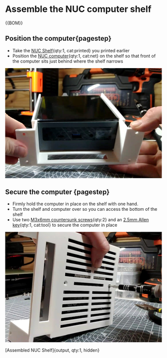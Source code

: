 # Assemble the NUC computer shelf

{{BOM}}

[M3x6mm countersunk screws]: parts/Hardware.yaml#CskScrew_M3x6mm_SS

## Position the computer{pagestep}

* Take the [NUC Shelf](fromstep){qty:1, cat:printed} you printed earlier
* Position the [NUC computer](parts/NUC_Computer.md){qty:1, cat:net} on the shelf so that front of the computer sits just behind where the shelf narrows

![](images/NUC_shelf1.jpg)


## Secure the computer {pagestep}

* Firmly hold the computer in place on the shelf with one hand.
* Turn the shelf and computer over so you can access the bottom of the shelf
* Use two [M3x6mm countersunk screws]{qty:2} and an [2.5mm Allen key](parts/metric_allen_keys.md){qty:1, cat:tool} to secure the computer in place



![](images/NUC_shelf2.jpg)

[Assembled NUC Shelf]{output, qty:1, hidden}